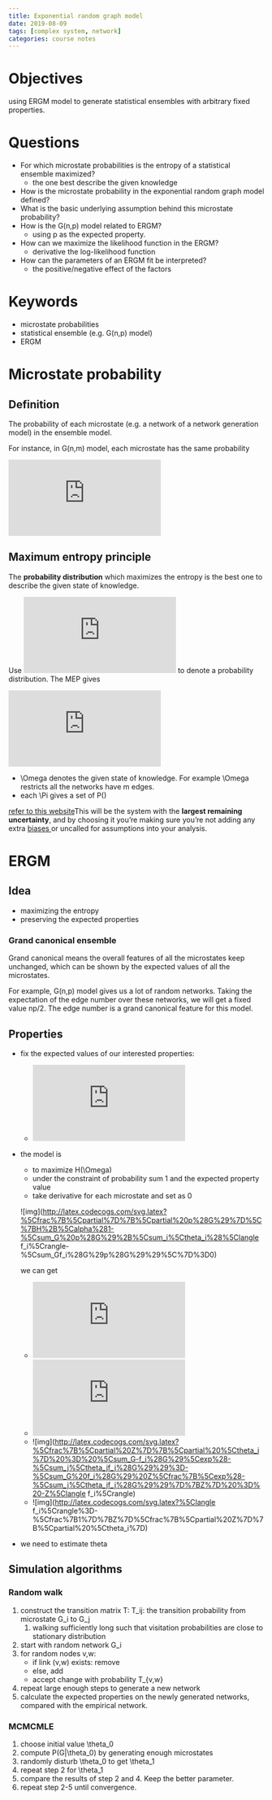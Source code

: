 ```yaml
---
title: Exponential random graph model
date: 2019-08-09
tags: [complex system, network]
categories: course notes
---
```


# Objectives

using ERGM model to generate statistical ensembles with arbitrary fixed properties.

# Questions

- For which microstate probabilities is the entropy of a statistical ensemble maximized?
  - the one best describe the given knowledge
- How is the microstate probability in the exponential random graph model defined?
- What is the basic underlying assumption behind this microstate probability?
- How is the G(n,p) model related to ERGM?
  - using p as the expected property.
- How can we maximize the likelihood function in the ERGM?
  - derivative the log-likelihood function
- How can the parameters of an ERGM fit be interpreted?
  - the positive/negative effect of the factors

# Keywords

- microstate probabilities
- statistical ensemble (e.g. G(n,p) model)
- ERGM

# Microstate probability

## Definition

The probability of each microstate (e.g. a network of a network generation model) in the ensemble model.

For instance, in G(n,m) model, each microstate has the same probability 

![img](http://latex.codecogs.com/svg.latex?P%3D%5Cfrac%7B1%7D%7B%7B%7Bn%2B1%5Cchoose%202%7D%5Cchoose%20m%7D%7D)

## Maximum entropy principle

The **probability distribution** which maximizes the entropy is the best one to describe the given state of knowledge.

Use ![img](http://latex.codecogs.com/svg.latex?%5CPi) to denote a probability distribution. The MEP gives 

![img](http://latex.codecogs.com/svg.latex?%5CPi%5E%2A%3D%5Carg_%7B%5CPi%7D%5Cmax%20H%28%5CPi%29%3D%5Carg_%7B%5CPi%7D%5Cmax%20-%5Csum_%7BG%5Cin%5COmega%7D%20P%28G%29%5Clog%28P%28G%29%29)

- \Omega denotes the given state of knowledge.  For example \Omega restricts all the networks have m edges.
- each \Pi gives  a set of P()

[refer to this website](https://www.statisticshowto.datasciencecentral.com/maximum-entropy-principle/)This will be the system with the **largest remaining uncertainty**, and by choosing it you’re making sure you’re not adding any extra [biases ](https://www.statisticshowto.datasciencecentral.com/what-is-bias/)or uncalled for assumptions into your analysis. 





# ERGM

## Idea

- maximizing the entropy
- preserving the expected properties

### Grand canonical ensemble

Grand canonical means the overall features of all the microstates keep unchanged, which can be shown by the expected values of all the microstates.

For example, G(n,p) model gives us a lot of random networks. Taking the expectation of the edge number over these networks, we will get a fixed value np/2. The edge number is a grand canonical feature for this model.

## Properties

- fix the expected values of our interested properties:

  - ![img](http://latex.codecogs.com/svg.latex?%5Clangle%20f_i%5Crangle%20%3D%20%5Csum_G%20p%28G%29f_i%28G%29)

- the model is 

  - to maximize H(\Omega)
  - under the constraint  of probability sum 1 and the expected property value
  - take derivative for each microstate and set as 0

  ![img](http://latex.codecogs.com/svg.latex?%5Cfrac%7B%5Cpartial%7D%7B%5Cpartial%20p%28G%29%7D%5C%7BH%2B%5Calpha%281-%5Csum_G%20p%28G%29%2B%5Csum_i%5Ctheta_i%28%5Clangle f_i%5Crangle-%5Csum_Gf_i%28G%29p%28G%29%29%5C%7D%3D0)

  we can get

  - ![img](http://latex.codecogs.com/svg.latex?%20p%28G%29%3D%5Cfrac%7B%5Cexp%28-%5Csum_i%5Ctheta_if_i%28G%29%29%7D%7BZ%7D)
  - ![img](http://latex.codecogs.com/svg.latex?Z%3D%5Csum_G%5Cexp%28-%5Csum_i%20%5Ctheta_if_i%28G%29%29)
  - ![img](http://latex.codecogs.com/svg.latex?%5Cfrac%7B%5Cpartial%20Z%7D%7B%5Cpartial%20%5Ctheta_i%7D%20%3D%20%5Csum_G-f_i%28G%29%5Cexp%28-%5Csum_j%5Ctheta_jf_j%28G%29%29%3D-%5Csum_G%20f_i%28G%29%20Z%5Cfrac%7B%5Cexp%28-%5Csum_j%5Ctheta_jf_j%28G%29%29%7D%7BZ%7D%20%3D%20-Z%5Clangle f_i%5Crangle)
  - ![img](http://latex.codecogs.com/svg.latex?%5Clangle f_i%5Crangle%3D-%5Cfrac%7B1%7D%7BZ%7D%5Cfrac%7B%5Cpartial%20Z%7D%7B%5Cpartial%20%5Ctheta_i%7D)

- we need to estimate theta

## Simulation algorithms

### Random walk

1. construct the transition matrix T: T_ij: the transition probability from microstate G_i to G_j
   1. walking sufficiently long such that visitation probabilities are close to stationary distribution
2. start with random network G_i
3. for random nodes v,w: 
   - if link (v,w) exists: remove
   - else, add
   - accept change with probability T_{v,w}
4. repeat large enough steps to generate a new network
5. calculate the expected properties on the newly generated networks, compared with the empirical network.

### MCMCMLE

1. choose initial value \theta_0
2. compute P(G|\theta_0) by generating enough microstates
3. randomly disturb \theta_0 to get \theta_1
4. repeat step 2 for \theta_1
5. compare the results of step 2 and 4. Keep the better parameter.
6. repeat step 2-5 until convergence.